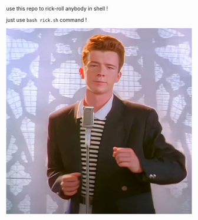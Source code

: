 use this repo to rick-roll anybody in shell !

just use ```bash rick.sh``` command !


![alt text](https://raw.githubusercontent.com/i4lock/rick/main/rickroll_4k.jpg)
